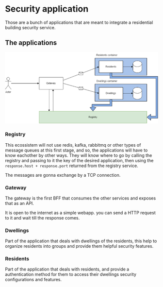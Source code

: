 # Security application

Those are a bunch of applications that are meant to integrate a residential building security service.

## The applications

![application diagrams](./.github/diagrams/security.drawio.png)

### Registry

This ecossistem will not use redis, kafka, rabbitmq or other types of message queues at this first stage, and so, the applications will have to know eachother by other ways. They will know where to go by calling the registry and passing to it the key of the desired application, then using the `response.host + response.port` returned from the registry service.

The messages are gonna exchange by a TCP connection.

### Gateway

The gateway is the first BFF that consumes the other services and exposes that as an API.

It is open to the internet as a simple webapp. you can send a HTTP request to it and wait till the response comes.

### Dwellings

Part of the application that deals with dwellings of the residents, this help to organize residents into groups and provide them helpful security features.

### Residents

Part of the application that deals with residents, and provide a authentication method for them to access their dwellings security configurations and features.
